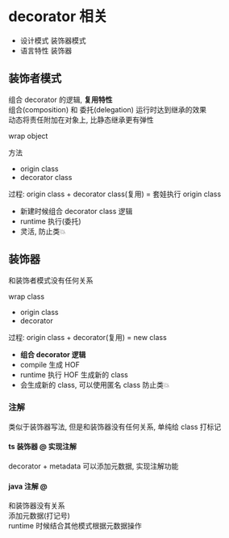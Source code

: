 # decorator 相关

- 设计模式 装饰器模式
- 语言特性 装饰器

## 装饰者模式

组合 decorator 的逻辑, **复用特性**  
组合(composition) 和 委托(delegation) 运行时达到继承的效果  
动态将责任附加在对象上, 比静态继承更有弹性  

wrap object

方法

- origin class
- decorator class

过程: origin class + decorator class(复用) = 套娃执行 origin class

- 新建时候组合 decorator class 逻辑
- runtime 执行(委托)
- 灵活, 防止类💥

## 装饰器

和装饰者模式没有任何关系  

wrap class

- origin class
- decorator

过程: origin class + decorator(复用) = new class

- **组合 decorator 逻辑**
- compile 生成 HOF
- runtime 执行 HOF 生成新的 class
- 会生成新的 class, 可以使用匿名 class 防止类💥

### 注解

类似于装饰器写法, 但是和装饰器没有任何关系, 单纯给 class 打标记  

#### ts 装饰器 @ 实现注解

decorator + metadata 可以添加元数据, 实现注解功能

#### java 注解 @

和装饰器没有关系  
添加元数据(打记号)  
runtime 时候结合其他模式根据元数据操作  
